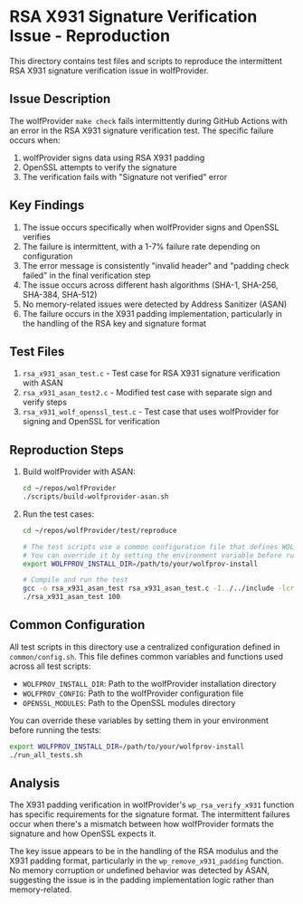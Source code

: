 # RSA X931 Signature Verification Issue - Reproduction

This directory contains test files and scripts to reproduce the intermittent RSA X931 signature verification issue in wolfProvider.

## Issue Description

The wolfProvider `make check` fails intermittently during GitHub Actions with an error in the RSA X931 signature verification test. The specific failure occurs when:

1. wolfProvider signs data using RSA X931 padding
2. OpenSSL attempts to verify the signature
3. The verification fails with "Signature not verified" error

## Key Findings

1. The issue occurs specifically when wolfProvider signs and OpenSSL verifies
2. The failure is intermittent, with a 1-7% failure rate depending on configuration
3. The error message is consistently "invalid header" and "padding check failed" in the final verification step
4. The issue occurs across different hash algorithms (SHA-1, SHA-256, SHA-384, SHA-512)
5. No memory-related issues were detected by Address Sanitizer (ASAN)
6. The failure occurs in the X931 padding implementation, particularly in the handling of the RSA key and signature format

## Test Files

1. `rsa_x931_asan_test.c` - Test case for RSA X931 signature verification with ASAN
2. `rsa_x931_asan_test2.c` - Modified test case with separate sign and verify steps
3. `rsa_x931_wolf_openssl_test.c` - Test case that uses wolfProvider for signing and OpenSSL for verification

## Reproduction Steps

1. Build wolfProvider with ASAN:
   ```bash
   cd ~/repos/wolfProvider
   ./scripts/build-wolfprovider-asan.sh
   ```

2. Run the test cases:
   ```bash
   cd ~/repos/wolfProvider/test/reproduce
   
   # The test scripts use a common configuration file that defines WOLFPROV_INSTALL_DIR
   # You can override it by setting the environment variable before running the tests
   export WOLFPROV_INSTALL_DIR=/path/to/your/wolfprov-install
   
   # Compile and run the test
   gcc -o rsa_x931_asan_test rsa_x931_asan_test.c -I../../include -lcrypto -fsanitize=address -g -O1
   ./rsa_x931_asan_test 100
   ```

## Common Configuration

All test scripts in this directory use a centralized configuration defined in `common/config.sh`. This file defines common variables and functions used across all test scripts:

- `WOLFPROV_INSTALL_DIR`: Path to the wolfProvider installation directory
- `WOLFPROV_CONFIG`: Path to the wolfProvider configuration file
- `OPENSSL_MODULES`: Path to the OpenSSL modules directory

You can override these variables by setting them in your environment before running the tests:

```bash
export WOLFPROV_INSTALL_DIR=/path/to/your/wolfprov-install
./run_all_tests.sh
```
## Analysis

The X931 padding verification in wolfProvider's `wp_rsa_verify_x931` function has specific requirements for the signature format. The intermittent failures occur when there's a mismatch between how wolfProvider formats the signature and how OpenSSL expects it.

The key issue appears to be in the handling of the RSA modulus and the X931 padding format, particularly in the `wp_remove_x931_padding` function. No memory corruption or undefined behavior was detected by ASAN, suggesting the issue is in the padding implementation logic rather than memory-related.
